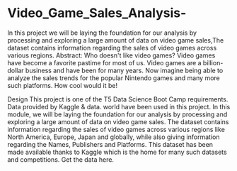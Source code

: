 # Video_Game_Sales_Analysis-
In this project we will be laying the foundation for our analysis by processing and exploring a large amount of data on video game sales,The dataset contains information regarding the sales of video games across various regions.
Abstract:
Who doesn't like video games? Video games have become a favorite pastime for most of us. Video games are a billion-dollar business and have been for many years. Now imagine being able to analyze the sales trends for the popular Nintendo games and many more such platforms. How cool would it be!

Design 
This project is one of the T5 Data Science Boot Camp requirements. Data provided by Kaggle & data. world have been used in this project. In this module, we will be laying the foundation for our analysis by processing and exploring a large amount of data on video game sales. The dataset contains information regarding the sales of video games across various regions like North America, Europe, Japan and globally, while also giving information regarding the Names, Publishers and Platforms. This dataset has been made available thanks to Kaggle which is the home for many such datasets and competitions. Get the data here.
